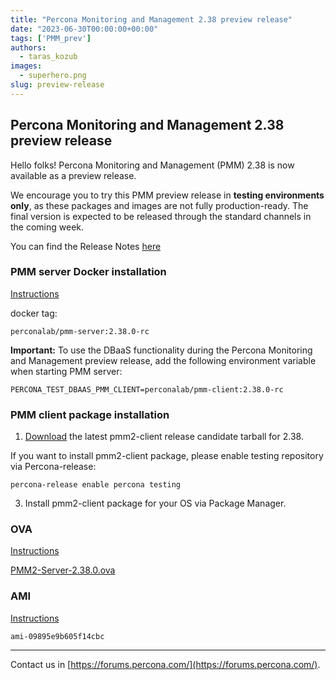 ```yaml
---
title: "Percona Monitoring and Management 2.38 preview release"
date: "2023-06-30T00:00:00+00:00"
tags: ['PMM_prev']
authors:
  - taras_kozub
images:
  - superhero.png
slug: preview-release
---
```


## Percona Monitoring and Management 2.38 preview release

Hello folks! Percona Monitoring and Management (PMM) 2.38 is now available as a preview release.

We encourage you to try this PMM preview release in **testing environments only**, as these packages and images are not fully production-ready. The final version is expected to be released through the standard channels in the coming week.

You can find the Release Notes [here](https://pmm-doc-pr-1081.onrender.com/release-notes/2.38.0.html)

### PMM server Docker installation

[Instructions](https://docs.percona.com/percona-monitoring-and-management/setting-up/server/docker.html)

docker tag:

`perconalab/pmm-server:2.38.0-rc`

**Important:** To use the DBaaS functionality during the Percona Monitoring and Management preview release, add the following environment variable when starting PMM server:

`PERCONA_TEST_DBAAS_PMM_CLIENT=perconalab/pmm-client:2.38.0-rc`

### PMM client package installation


1. [Download](https://s3.us-east-2.amazonaws.com/pmm-build-cache/PR-BUILDS/el9/pmm2-client/pmm2-client-latest-5607.tar.gz) the latest pmm2-client release candidate tarball for 2.38.


If you want to install pmm2-client package, please enable testing repository via Percona-release: 


`
percona-release enable percona testing
`

3. Install pmm2-client package for your OS via Package Manager.

### OVA

[Instructions](https://docs.percona.com/percona-monitoring-and-management/setting-up/server/virtual-appliance.html)

[PMM2-Server-2.38.0.ova](https://percona-vm.s3.amazonaws.com/PMM2-Server-2.38.0.ova)

### AMI

[Instructions](https://docs.percona.com/percona-monitoring-and-management/setting-up/server/aws.html)

`ami-09895e9b605f14cbc`


---

Contact us in [https://forums.percona.com/](https://forums.percona.com/).